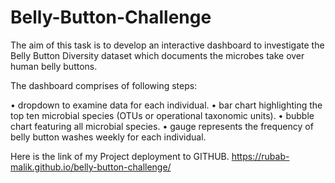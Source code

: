 # Belly-Button-Challenge

The aim of this task is to develop an interactive dashboard to investigate the Belly Button Diversity dataset which documents the microbes take over human belly buttons.

The dashboard comprises of following steps:

•	dropdown to examine data for each individual.
•	bar chart highlighting the top ten microbial species (OTUs or operational taxonomic units).
•	bubble chart featuring all microbial species.
•	gauge represents the frequency of belly button washes weekly for each individual.



Here is the link of my Project deployment to GITHUB.
https://rubab-malik.github.io/belly-button-challenge/
